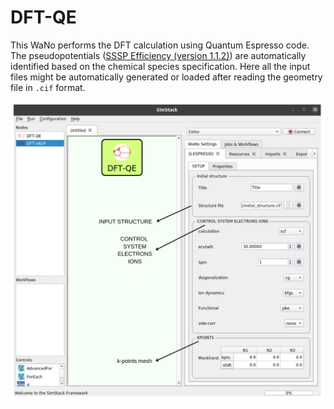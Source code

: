 # DFT-QE


This WaNo performs the DFT calculation using Quantum Espresso code. The pseudopotentials ([SSSP Efficiency (version 1.1.2)](https://www.materialscloud.org/discover/sssp/table/efficiency)) are automatically identified based on the chemical species specification. Here all the input files might be automatically generated or loaded after reading the geometry file in ```.cif``` format.
  
![DFT-QE WaNo GUI](https://raw.githubusercontent.com/KIT-Workflows/DFT-QE/main/GUI_DFT-QE.png)
